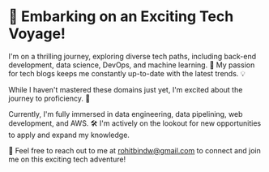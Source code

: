 # 👋 Embarking on an Exciting Tech Voyage!

I'm on a thrilling journey, exploring diverse tech paths, including back-end development, data science, DevOps, and machine learning. 🚀 My passion for tech blogs keeps me constantly up-to-date with the latest trends. 💡

While I haven't mastered these domains just yet, I'm excited about the journey to proficiency. 🎯

Currently, I'm fully immersed in data engineering, data pipelining, web development, and AWS. 🛠️ I'm actively on the lookout for new opportunities to apply and expand my knowledge.

📧 Feel free to reach out to me at rohitbindw@gmail.com to connect and join me on this exciting tech adventure!
